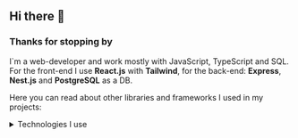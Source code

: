 ## Hi there 👋

### Thanks for stopping by

I\`m a web-developer and work mostly with JavaScript, TypeScript and SQL.
For the front-end I use **React.js** with **Tailwind**,
for the back-end: **Express**, **Nest.js** and **PostgreSQL** as a DB. 

Here you can read about other libraries and frameworks I used in my projects:

<details>
  <summary>Technologies I use</summary>
  
  | Category | Libraries |
  | -------- | --------- |
  | **For React**| Next.js, React Query, React Router, Redux |
  | **For Back-End**| Node.js, Express.js, Nest.js |
  | **For UI** | CSS3, SCSS, Tailwind |
  | **For Data visualisation** | d3.js |
  | **For WS** | soket.io |
  | **For testing** | jest |
  
  
</details>
<!--
**wallodya/wallodya** is a ✨ _special_ ✨ repository because its `README.md` (this file) appears on your GitHub profile.

Here are some ideas to get you started:

- 🔭 I’m currently working on ...
- 🌱 I’m currently learning ...
- 👯 I’m looking to collaborate on ...
- 🤔 I’m looking for help with ...
- 💬 Ask me about ...
- 📫 How to reach me: ...
- 😄 Pronouns: ...
- ⚡ Fun fact: ...
-->
